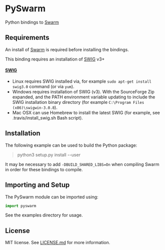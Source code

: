 # PySwarm

Python bindings to [Swarm](https://github.com/222464/Swarm)
## Requirements

An install of [Swarm](https://github.com/222464/Swarm) is required before installing the bindings.

This binding requires an installation of [SWIG](http://www.swig.org/) v3+

#### [SWIG](http://www.swig.org/)

- Linux requires SWIG installed via, for example ```sudo apt-get install swig3.0``` command (or via ```yum```).
- Windows requires installation of SWIG (v3). With the SourceForge Zip expanded, and the PATH environment variable updating to include the SWIG installation binary directory (for example `C:\Program Files (x86)\swigwin-3.0.8`).
- Mac OSX can use Homebrew to install the latest SWIG (for example, see .travis/install_swig.sh Bash script).

## Installation

The following example can be used to build the Python package:

> python3 setup.py install --user

It may be necessary to add `-DBUILD_SHARED_LIBS=On` when compiling Swarm in order for these bindings to compile.

## Importing and Setup

The PySwarm module can be imported using:

```python
import pyswarm
```

See the examples directory for usage.

## License

MIT license. See [LICENSE.md](./LICENSE.md) for more information.
